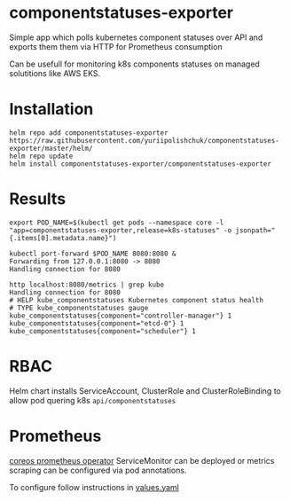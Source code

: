 # componentstatuses-exporter
Simple app which polls kubernetes component statuses over API and exports them them via HTTP for Prometheus consumption

Can be usefull for monitoring k8s components statuses on managed solutitions like AWS EKS.

# Installation
```
helm repo add componentstatuses-exporter https://raw.githubusercontent.com/yuriipolishchuk/componentstatuses-exporter/master/helm/
helm repo update
helm install componentstatuses-exporter/componentstatuses-exporter
```

# Results
```
export POD_NAME=$(kubectl get pods --namespace core -l "app=componentstatuses-exporter,release=k8s-statuses" -o jsonpath="{.items[0].metadata.name}")

kubectl port-forward $POD_NAME 8080:8080 &
Forwarding from 127.0.0.1:8080 -> 8080
Handling connection for 8080

http localhost:8080/metrics | grep kube
Handling connection for 8080
# HELP kube_componentstatuses Kubernetes component status health
# TYPE kube_componentstatuses gauge
kube_componentstatuses{component="controller-manager"} 1
kube_componentstatuses{component="etcd-0"} 1
kube_componentstatuses{component="scheduler"} 1
```

# RBAC
Helm chart installs ServiceAccount, ClusterRole and ClusterRoleBinding to allow pod quering k8s `api/componentstatuses`

# Prometheus
[coreos prometheus operator](https://github.com/coreos/prometheus-operator/tree/master/contrib/kube-prometheus) ServiceMonitor can be deployed or
metrics scraping can be configured via pod annotations.

To configure follow instructions in [values.yaml](./helm/componentstatuses-exporter/values.yaml)

